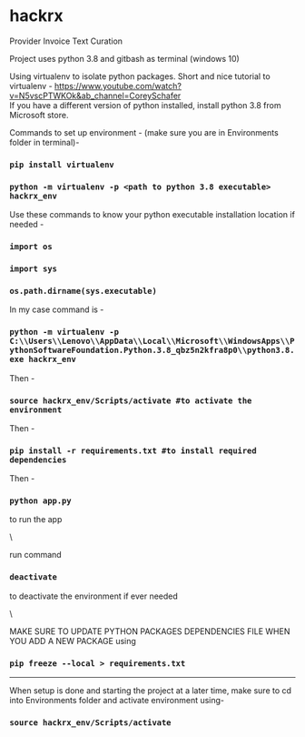 # hackrx
Provider Invoice Text Curation

Project uses python 3.8 and gitbash as terminal (windows 10)

Using virtualenv to isolate python packages.
Short and nice tutorial to virtualenv - https://www.youtube.com/watch?v=N5vscPTWKOk&ab_channel=CoreySchafer \
If you have a different version of python installed, install python 3.8 from Microsoft store.

Commands to set up environment - 
(make sure you are in Environments folder in terminal)- 
### `pip install virtualenv`
### `python -m virtualenv -p <path to python 3.8 executable> hackrx_env`

Use these commands to know your python executable installation location if needed - 
### `import os` 
### `import sys`
### `os.path.dirname(sys.executable)` 


In my case command is - 
### `python -m virtualenv -p  C:\\Users\\Lenovo\\AppData\\Local\\Microsoft\\WindowsApps\\PythonSoftwareFoundation.Python.3.8_qbz5n2kfra8p0\\python3.8.exe hackrx_env `

Then - 
### `source hackrx_env/Scripts/activate #to activate the environment`

Then - 
### `pip install -r requirements.txt #to install required dependencies`


Then - 
### `python app.py` 
to run the app 

\


run command 
### `deactivate`
to deactivate the environment if ever needed

\

MAKE SURE TO UPDATE PYTHON PACKAGES DEPENDENCIES FILE WHEN YOU ADD A NEW PACKAGE using 
### `pip freeze --local > requirements.txt `


------------------------------------------------------------

When setup is done and starting the project at a later time, make sure to cd into Environments folder and activate environment using- 

### `source hackrx_env/Scripts/activate`